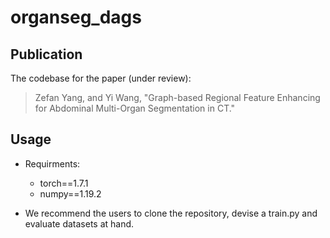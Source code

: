 # organseg_dags

## Publication
The codebase for the paper (under review):
> Zefan Yang, and Yi Wang, "Graph-based Regional Feature Enhancing for Abdominal Multi-Organ Segmentation in CT."

## Usage
- Requirments:
  - torch==1.7.1
  - numpy==1.19.2

- We recommend the users to clone the repository, devise a train.py and evaluate datasets at hand.
